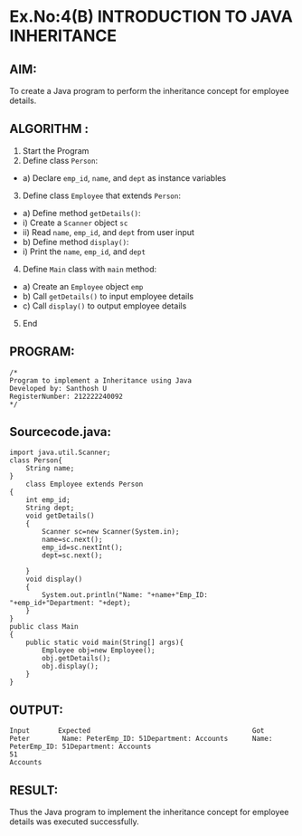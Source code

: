 # Ex.No:4(B) INTRODUCTION TO JAVA INHERITANCE

## AIM:
To create  a Java program to perform the inheritance concept for employee details.

## ALGORITHM :
1.	Start the Program
2.	Define class `Person`:
-	a) Declare `emp_id`, `name`, and `dept` as instance variables
3.	Define class `Employee` that extends `Person`:
-	a) Define method `getDetails()`:
-	i) Create a `Scanner` object `sc`
-	ii) Read `name`, `emp_id`, and `dept` from user input
-	b) Define method `display()`:
-	i) Print the `name`, `emp_id`, and `dept`
4.	Define `Main` class with `main` method:
-	a) Create an `Employee` object `emp`
-	b) Call `getDetails()` to input employee details
-	c) Call `display()` to output employee details
5.	End


## PROGRAM:
 ```
/*
Program to implement a Inheritance using Java
Developed by: Santhosh U
RegisterNumber: 212222240092
*/
```

## Sourcecode.java:
```
import java.util.Scanner;
class Person{
    String name;
}
    class Employee extends Person
{
    int emp_id;
    String dept;
    void getDetails()
    {
        Scanner sc=new Scanner(System.in);
        name=sc.next();
        emp_id=sc.nextInt();
        dept=sc.next();
       
    }
    void display()
    {
        System.out.println("Name: "+name+"Emp_ID: "+emp_id+"Department: "+dept);
    }
}
public class Main
{
    public static void main(String[] args){
        Employee obj=new Employee();
        obj.getDetails();
        obj.display();
    }
}
```

## OUTPUT:
```
Input     	Expected                                      	Got
Peter        Name: PeterEmp_ID: 51Department: Accounts      Name: PeterEmp_ID: 51Department: Accounts
51
Accounts
```

## RESULT:
Thus the Java program to implement the inheritance concept for employee details was  executed successfully.

